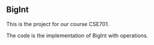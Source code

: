 ## BigInt
This is the project for our course CSE701.

The code is the implementation of BigInt with operations.
